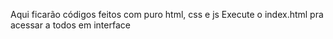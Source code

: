 Aqui ficarão códigos feitos com puro html, css e js
Execute o index.html pra acessar a todos em interface
